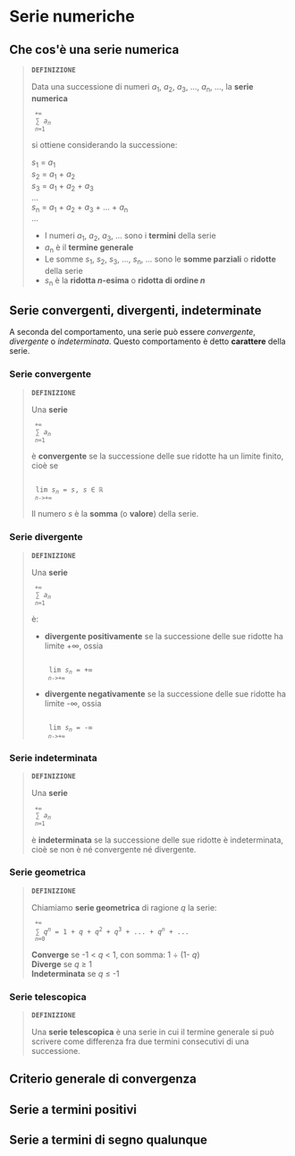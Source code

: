 # Serie numeriche

## Che cos'è una serie numerica

> **`DEFINIZIONE`**
> 
> Data una successione di numeri *a*<sub>1</sub>, *a*<sub>2</sub>, *a*<sub>3</sub>, ..., *a*<sub>n</sub>, ..., la **serie numerica**
> 
> <pre><code><sub> +&infin;</sub>
>  &sum; <i>a<sub>n</sub></i>
> <sup> <i>n</i>=1</sup>
> </code></pre>
> 
> si ottiene considerando la successione:
> 
> *s*<sub>1</sub> = *a*<sub>1</sub>\
> *s*<sub>2</sub> = *a*<sub>1</sub> + *a*<sub>2</sub>\
> *s*<sub>3</sub> = *a*<sub>1</sub> + *a*<sub>2</sub> + *a*<sub>3</sub>\
> ...\
> *s*<sub>n</sub> = *a*<sub>1</sub> + *a*<sub>2</sub> + *a*<sub>3</sub> + ... + *a*<sub>n</sub>\
> ...
> 
> - I numeri *a*<sub>1</sub>, *a*<sub>2</sub>, *a*<sub>3</sub>, ... sono i **termini** della serie
> - *a*<sub>n</sub> è il **termine generale**
> - Le somme *s*<sub>1</sub>, *s*<sub>2</sub>, *s*<sub>3</sub>, ..., *s*<sub>n</sub>, ... sono le **somme parziali** o **ridotte** della serie
> - *s*<sub>n</sub> è la **ridotta *n*-esima** o **ridotta di ordine *n***

## Serie convergenti, divergenti, indeterminate

A seconda del comportamento, una serie può essere *convergente*, *divergente* o *indeterminata*. Questo comportamento è detto **carattere** della serie.

### Serie convergente

> **`DEFINIZIONE`**
> 
> Una **serie**
> 
> <pre><code><sub> +&infin;</sub>
>  &sum; <i>a<sub>n</sub></i>
> <sup> <i>n</i>=1</sup>
> </code></pre>
> 
> è **convergente** se la successione delle sue ridotte ha un limite finito, cioè se
> 
> <pre><code>
>  lim <i>s<sub>n</sub></i> = <i>s</i>, <i>s</i> &isin; &Ropf;
> <sup> <i>n</i>->+&infin;</sup>
> </code></pre>
> 
> Il numero *s* è la **somma** (o **valore**) della serie.

### Serie divergente

> **`DEFINIZIONE`**
> 
> Una **serie**
> 
> <pre><code><sub> +&infin;</sub>
>  &sum; <i>a<sub>n</sub></i>
> <sup> <i>n</i>=1</sup>
> </code></pre>
> 
> è:
> - **divergente positivamente** se la successione delle sue ridotte ha limite +&infin;, ossia
> 
>   <pre><code>
>    lim <i>s<sub>n</sub></i> = +&infin;
>   <sup> <i>n</i>->+&infin;</sup>
>   </code></pre>
> - **divergente negativamente** se la successione delle sue ridotte ha limite -&infin;, ossia
> 
>   <pre><code>
>    lim <i>s<sub>n</sub></i> = -&infin;
>   <sup> <i>n</i>->+&infin;</sup>
>   </code></pre>

### Serie indeterminata

> **`DEFINIZIONE`**
> 
> Una **serie**
> 
> <pre><code><sub> +&infin;</sub>
>  &sum; <i>a<sub>n</sub></i>
> <sup> <i>n</i>=1</sup>
> </code></pre>
> 
> è **indeterminata** se la successione delle sue ridotte è indeterminata, cioè se non è né convergente né divergente.

### Serie geometrica

> **`DEFINIZIONE`**
> 
> Chiamiamo **serie geometrica** di ragione *q* la serie:
> 
> <pre><code><sub> +&infin;</sub>
>  &sum; <i>q<sup>n</sup></i> = 1 + <i>q</i> + <i>q</i><sup>2</sup> + <i>q</i><sup>3</sup> + ... + <i>q<sup>n</sup></i> + ...
> <sup> <i>n</i>=0</sup>
> </code></pre>
> 
> **Converge** se -1 < *q* < 1, con somma: 1 &divide; (1- *q*)\
> **Diverge** se *q* &ge; 1\
> **Indeterminata** se *q* &le; -1

### Serie telescopica

> **`DEFINIZIONE`**
> 
> Una **serie telescopica** è una serie in cui il termine generale si può scrivere come differenza fra due termini consecutivi di una successione.

## Criterio generale di convergenza

## Serie a termini positivi

## Serie a termini di segno qualunque
